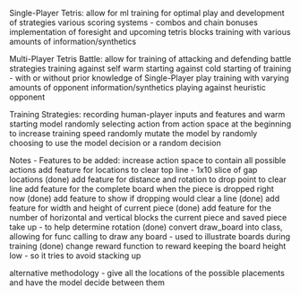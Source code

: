 Single-Player Tetris:
allow for ml training for optimal play and development of strategies
various scoring systems - combos and chain bonuses
implementation of foresight and upcoming tetris blocks
training with various amounts of information/synthetics

Multi-Player Tetris Battle:
allow for training of attacking and defending battle strategies
training against self
warm starting against cold starting of training - with or without prior knowledge of Single-Player play
training with varying amounts of opponent information/synthetics
playing against heuristic opponent

Training Strategies:
recording human-player inputs and features and warm starting model
randomly selecting action from action space at the beginning to increase training speed
randomly mutate the model by randomly choosing to use the model decision or a random decision

Notes - Features to be added:
increase action space to contain all possible actions
add feature for locations to clear top line - 1x10 slice of gap locations (done)
add feature for distance and rotation to drop point to clear line
add feature for the complete board when the piece is dropped right now (done)
add feature to show if dropping would clear a line (done)
add feature for width and height of current piece (done)
add feature for the number of horizontal and vertical blocks the current piece and saved piece take up - to help determine rotation (done)
convert draw_board into class, allowing for func calling to draw any board - used to illustrate boards during training (done)
change reward function to reward keeping the board height low - so it tries to avoid stacking up

alternative methodology - give all the locations of the possible placements and have the model decide between them